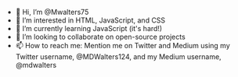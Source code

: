 - 👋 Hi, I’m @Mwalters75
- 👀 I’m interested in HTML, JavaScript, and CSS
- 🌱 I’m currently learning JavaScript (it's hard!)
- 💞️ I’m looking to collaborate on open-source projects
- 📫 How to reach me: Mention me on Twitter and Medium using my Twitter username, @MDWalters124, and my Medium username, @mdwalters 

<!---
Mwalters75/Mwalters75 is a ✨ special ✨ repository because its `README.md` (this file) appears on your GitHub profile.
You can click the Preview link to take a look at your changes.
--->
